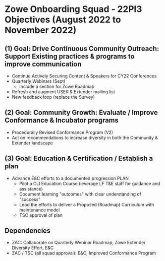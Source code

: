 # Zowe Onboarding Squad - 22PI3 Objectives (August 2022 to November 2022)
## (1) Goal:  Drive Continuous Community Outreach:  Support Existing practices & programs to improve communication
- Continue Actively Securing Content & Speakers for CY22 Conferences
- Quarterly Webinars (Sept)
  - Include a section for Zowe Roadmap
- Refresh and augment USER & Extender mailing list
- New feedback loop (replace the Survey)

## (2) Goal:  Community Growth: Evaluate / Improve Conformance & Incubator programs  
- Procedurally Revised Conformance Program (V2)
- Act on recommendations to increase diversity in both the Community & Extender landscape

## (3) Goal:  Education & Certification / Establish a plan  
- Advance E&C efforts to a documented progression PLAN
  - Pilot a CLI Education Course (leverage LF T&E staff for guidance and assistance)
  - Document learning "outcomes" with clear understanding of "success"
  - Lead the efforts to deliver a Proposed (Roadmap) Curriculum with maintenance model
  - TSC approval of plan 

## Dependencies
- ZAC:  Collaborate on Quarterly Webinar Roadmap, Zowe Extender Diversity Effort, E&C
- ZAC / TSC (all squad approval):  E&C, Improved Conformance Program
